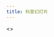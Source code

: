```yaml
---
title: 科普幻灯片
---
```


<div id="科普幻灯片">
<<presenter tag:"科普幻灯片" template:""  loop:"no" footer:"太微科普宣传 | 太微中文社区" theme:"roya">>
<style>
#科普幻灯片 .tamasha-slide-content {
	max-width: unset;
	font-weight: bolder;
}
</style>
</div>